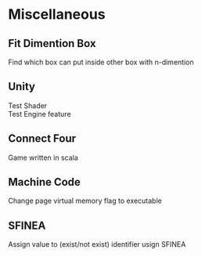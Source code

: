 # Miscellaneous
## Fit Dimention Box
 Find which box can put inside other box with n-dimention
## Unity
Test Shader<br/>
Test Engine feature
## Connect Four
Game written in scala
## Machine Code
Change page virtual memory flag to executable
## SFINEA
Assign value to (exist/not exist) identifier usign SFINEA
